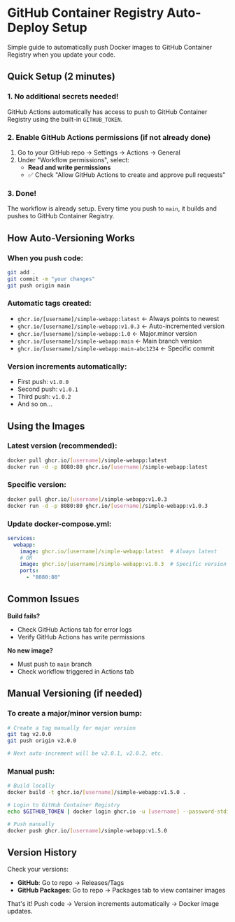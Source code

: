 # GitHub Container Registry Auto-Deploy Setup

Simple guide to automatically push Docker images to GitHub Container Registry when you update your code.

## Quick Setup (2 minutes)

### 1. No additional secrets needed!
GitHub Actions automatically has access to push to GitHub Container Registry using the built-in `GITHUB_TOKEN`.

### 2. Enable GitHub Actions permissions (if not already done)
1. Go to your GitHub repo → Settings → Actions → General
2. Under "Workflow permissions", select:
   - **Read and write permissions**
   - ✅ Check "Allow GitHub Actions to create and approve pull requests"

### 3. Done!
The workflow is already setup. Every time you push to `main`, it builds and pushes to GitHub Container Registry.

## How Auto-Versioning Works

### When you push code:
```bash
git add .
git commit -m "your changes"
git push origin main
```

### Automatic tags created:
- `ghcr.io/[username]/simple-webapp:latest` ← Always points to newest
- `ghcr.io/[username]/simple-webapp:v1.0.3` ← Auto-incremented version
- `ghcr.io/[username]/simple-webapp:1.0` ← Major.minor version
- `ghcr.io/[username]/simple-webapp:main` ← Main branch version  
- `ghcr.io/[username]/simple-webapp:main-abc1234` ← Specific commit

### Version increments automatically:
- First push: `v1.0.0`
- Second push: `v1.0.1` 
- Third push: `v1.0.2`
- And so on...

## Using the Images

### Latest version (recommended):
```bash
docker pull ghcr.io/[username]/simple-webapp:latest
docker run -d -p 8080:80 ghcr.io/[username]/simple-webapp:latest
```

### Specific version:
```bash
docker pull ghcr.io/[username]/simple-webapp:v1.0.3
docker run -d -p 8080:80 ghcr.io/[username]/simple-webapp:v1.0.3
```

### Update docker-compose.yml:
```yaml
services:
  webapp:
    image: ghcr.io/[username]/simple-webapp:latest  # Always latest
    # OR
    image: ghcr.io/[username]/simple-webapp:v1.0.3  # Specific version
    ports:
      - "8080:80"
```

## Common Issues

**Build fails?** 
- Check GitHub Actions tab for error logs
- Verify GitHub Actions has write permissions

**No new image?**
- Must push to `main` branch
- Check workflow triggered in Actions tab

## Manual Versioning (if needed)

### To create a major/minor version bump:
```bash
# Create a tag manually for major version
git tag v2.0.0
git push origin v2.0.0

# Next auto-increment will be v2.0.1, v2.0.2, etc.
```

### Manual push:
```bash
# Build locally
docker build -t ghcr.io/[username]/simple-webapp:v1.5.0 .

# Login to GitHub Container Registry
echo $GITHUB_TOKEN | docker login ghcr.io -u [username] --password-stdin

# Push manually  
docker push ghcr.io/[username]/simple-webapp:v1.5.0
```

## Version History

Check your versions:
- **GitHub**: Go to repo → Releases/Tags
- **GitHub Packages**: Go to repo → Packages tab to view container images

That's it! Push code → Version increments automatically → Docker image updates.